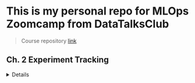 # This is my personal repo for MLOps Zoomcamp from DataTalksClub
> Course repository [link](https://github.com/DataTalksClub/mlops-zoomcamp)

## Ch. 2 Experiment Tracking
<details>
    <summary>Details</summary>

### Create environment
``` bash
conda create --name exp-tracking-env python=3.9
```

### Activate experiment tracking environment
``` bash
conda activate exp-tracking-env
```

### Change to directory
```bash
cd 02-experiment-tracking
```
### Install requirements.txt
```bash
pip install -r requirements.txt
```

### Run MLFlow
```bash
mlflow ui --backend-store-uri sqlite:///mlflow.sqlite
```
</details>
